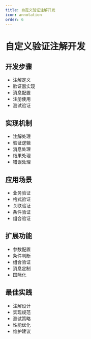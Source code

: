 ```yaml
---
title: 自定义验证注解开发
icon: annotation
order: 6
---
```


# 自定义验证注解开发

## 开发步骤
- 注解定义
- 验证器实现
- 消息配置
- 注册使用
- 测试验证

## 实现机制
- 注解处理
- 验证逻辑
- 消息处理
- 结果处理
- 错误处理

## 应用场景
- 业务验证
- 格式验证
- 关联验证
- 条件验证
- 组合验证

## 扩展功能
- 参数配置
- 条件判断
- 组合验证
- 消息定制
- 国际化

## 最佳实践
- 注解设计
- 实现规范
- 测试策略
- 性能优化
- 维护建议
